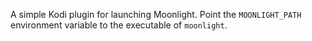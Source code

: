 A simple Kodi plugin for launching Moonlight. Point the `MOONLIGHT_PATH` environment variable to the executable of `moonlight`.

